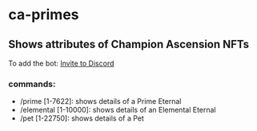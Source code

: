 # ca-primes

## Shows attributes of Champion Ascension NFTs

To add the bot: [Invite to Discord](https://discord.com/api/oauth2/authorize?client_id=1000851243213799544&permissions=2048&scope=bot%20applications.commands)

### commands:
- /prime [1-7622]: shows details of a Prime Eternal
- /elemental [1-10000]: shows details of an Elemental Eternal
- /pet [1-22750]: shows details of a Pet

